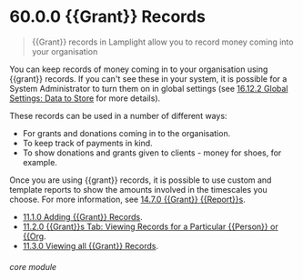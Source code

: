 # 60.0.0 {{Grant}} Records

> {{Grant}} records in Lamplight allow you to record money coming into your organisation

You can keep records of money coming in to your organisation using {{grant}} records. If you can't see these in your system, it is possible for a System Administrator to turn them on in global settings (see [16.12.2 Global Settings: Data to Store](/help/index/p/16.12.2) for more details).

These records can be used in a number of different ways:
- For grants and donations coming in to the organisation.
- To keep track of payments in kind.
- To show donations and grants given to clients - money for shoes, for example.

Once you are using {{grant}} records, it is possible to use custom and template reports to show the amounts involved in the timescales you choose. For more information, see [14.7.0 {{Grant}} {{Report}}s](/help/index/p/14.7.0).

- [11.1.0 Adding {{Grant}} Records](/help/index/p/11.1.0).
- [11.2.0 {{Grant}}s Tab: Viewing Records for a Particular {{Person}} or {{Org](/help/index/p/11.2.0).
- [11.3.0 Viewing all {{Grant}} Records](/help/index/p/11.3.0).


###### core module
